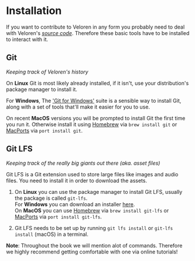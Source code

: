 # Installation

If you want to contribute to Veloren in any form you probably need to deal with Veloren's [_source code_][1]. Therefore these basic tools have to be installed to interact with it.<br/>

## Git

_Keeping track of Veloren's history_

On **Linux** Git is most likely already installed, if it isn't, use your distribution's package manager to install it.

For **Windows**, The ['Git for Windows'][2] suite is a sensible way to install Git, along with a set of tools that'll make it easier for you to use.

On recent **MacOS** versions you will be prompted to install Git the first time you run it. Otherwise install it using [Homebrew][3] via `brew install git` or [MacPorts][4] via `port install git`.

## Git LFS

_Keeping track of the really big giants out there (aka. asset files)_

Git LFS is a Git extension used to store large files like images and audio files. You need to install it in order to download the assets.

1. On **Linux** you can use the package manager to install Git LFS, usually the package is called `git-lfs`.<br/>
   For **Windows** you can download an installer [here][5].<br/>
   On **MacOS** you can use [Homebrew][3] via `brew install git-lfs` or [MacPorts][4] via `port install git-lfs`.

2. Git LFS needs to be set up by running `git lfs install` or `git-lfs install` (macOS) in a terminal.

**Note**: Throughout the book we will mention alot of commands. Therefore we highly recommend getting comfortable with one via online tutorials!

[1]: https://lmgtfy.com/?q=Source+Code
[2]: https://gitforwindows.org/
[3]: https://github.com/Homebrew/brew
[4]: https://www.macports.org/
[5]: https://github.com/git-lfs/git-lfs/releases
